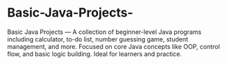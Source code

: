 # Basic-Java-Projects-
Basic Java Projects — A collection of beginner-level Java programs including calculator, to-do list, number guessing game, student management, and more. Focused on core Java concepts like OOP, control flow, and basic logic building. Ideal for learners and practice.
